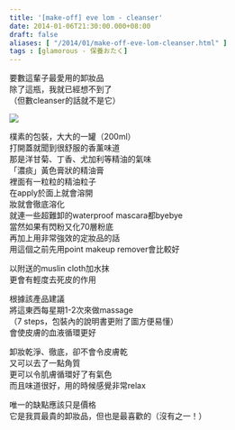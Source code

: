 ```yaml
---
title: '[make-off] eve lom - cleanser'
date: 2014-01-06T21:30:00.000+08:00
draft: false
aliases: [ "/2014/01/make-off-eve-lom-cleanser.html" ]
tags : [glamorous - 保養おたく]
---
```


要數這輩子最愛用的卸妝品  
除了這瓶，我就已經想不到了  
（但數cleanser的話就不是它）  

![](/images/evelomcleanser.jpg)

樸素的包裝，大大的一罐（200ml）  
打開蓋就聞到很舒服的香薰味道  
那是洋甘菊、丁香、尤加利等精油的氣味  
「濃痰」黃色膏狀的精油膏  
裡面有一粒粒的精油粒子  
在apply於面上就會溶開  
妝就會徹底溶化  
就連一些超難卸的waterproof mascara都byebye  
當然如果有閃粉又化70層粉底  
再加上用非常強效的定妝品的話  
用這個之前先用point makeup remover會比較好  
  
以附送的muslin cloth加水抹  
更會有輕度去死皮的作用  
  
根據該產品建議  
將這東西每星期1-2次來做massage  
（7 steps，包裝內的說明書更附了圖方便易懂）  
會使皮膚的血液循環更好  
  
卸妝乾淨、徹底，卻不會令皮膚乾  
又可以去了一點角質  
更可以令肌膚循環好了有氣色  
而且味道很好，用的時候感覺非常relax  
  
唯一的缺點應該只是價格  
它是我買最貴的卸妝品，但也是最喜歡的（沒有之一！）
